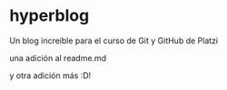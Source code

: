 # hyperblog
Un blog increíble para el curso de Git y GitHub de Platzi

una adición al readme.md

y otra adición más :D!